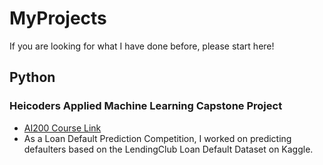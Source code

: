 # MyProjects
If you are looking for what I have done before, please start here!

## Python
### Heicoders Applied Machine Learning Capstone Project
- <a href="https://heicodersacademy.com/AI200-applied-machine-learning-course"> AI200 Course Link </a>
- As a Loan Default Prediction Competition, I worked on predicting defaulters based on the LendingClub Loan Default Dataset on Kaggle.
